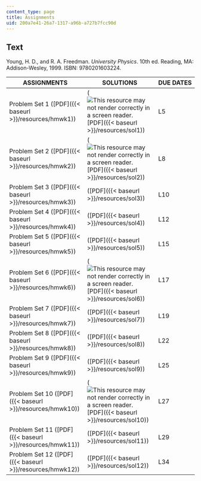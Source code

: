 ```yaml
---
content_type: page
title: Assignments
uid: 200a7e41-26a7-1317-a96b-a727b7fcc90d
---
```


Text
----

Young, H. D., and R. A. Freedman. _University Physics_. 10th ed. Reading, MA: Addison-Wesley, 1999. ISBN: 9780201603224.

| ASSIGNMENTS | SOLUTIONS | DUE DATES |
| --- | --- | --- |
| Problem Set 1 ([PDF]({{< baseurl >}}/resources/hmwk1)) | (![This resource may not render correctly in a screen reader.](/images/inacessible.gif)[PDF]({{< baseurl >}}/resources/sol1)) | L5 |
| Problem Set 2 ([PDF]({{< baseurl >}}/resources/hmwk2)) | (![This resource may not render correctly in a screen reader.](/images/inacessible.gif)[PDF]({{< baseurl >}}/resources/sol2)) | L8 |
| Problem Set 3 ([PDF]({{< baseurl >}}/resources/hmwk3)) | ([PDF]({{< baseurl >}}/resources/sol3)) | L10 |
| Problem Set 4 ([PDF]({{< baseurl >}}/resources/hmwk4)) | ([PDF]({{< baseurl >}}/resources/sol4)) | L12 |
| Problem Set 5 ([PDF]({{< baseurl >}}/resources/hmwk5)) | ([PDF]({{< baseurl >}}/resources/sol5)) | L15 |
| Problem Set 6 ([PDF]({{< baseurl >}}/resources/hmwk6)) | (![This resource may not render correctly in a screen reader.](/images/inacessible.gif)[PDF]({{< baseurl >}}/resources/sol6)) | L17 |
| Problem Set 7 ([PDF]({{< baseurl >}}/resources/hmwk7)) | ([PDF]({{< baseurl >}}/resources/sol7)) | L19 |
| Problem Set 8 ([PDF]({{< baseurl >}}/resources/hmwk8)) | ([PDF]({{< baseurl >}}/resources/sol8)) | L22 |
| Problem Set 9 ([PDF]({{< baseurl >}}/resources/hmwk9)) | ([PDF]({{< baseurl >}}/resources/sol9)) | L25 |
| Problem Set 10 ([PDF]({{< baseurl >}}/resources/hmwk10)) | (![This resource may not render correctly in a screen reader.](/images/inacessible.gif)[PDF]({{< baseurl >}}/resources/sol10)) | L27 |
| Problem Set 11 ([PDF]({{< baseurl >}}/resources/hmwk11)) | ([PDF]({{< baseurl >}}/resources/sol11)) | L29 |
| Problem Set 12 ([PDF]({{< baseurl >}}/resources/hmwk12)) | ([PDF]({{< baseurl >}}/resources/sol12)) | L34